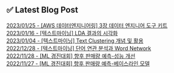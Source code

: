 
## ✅ Latest Blog Post

[2023/01/25 - [AWS 데이터엔지니어링] 3장 데이터 엔지니어 도구 키트](https://mjrecord.tistory.com/26) <br/>
[2023/01/16 - [텍스트마이닝] LDA 결과의 시각화](https://mjrecord.tistory.com/25) <br/>
[2023/01/04 - [텍스트마이닝] Text Clustering 개념 및 활용](https://mjrecord.tistory.com/24) <br/>
[2022/12/28 - [텍스트마이닝] 단어 연관 분석과 Word Network](https://mjrecord.tistory.com/23) <br/>
[2022/11/28 - [ML 경진대회] 향후 판매량 예측-성능 개선](https://mjrecord.tistory.com/20) <br/>
[2022/11/27 - [ML 경진대회] 향후 판매량 예측-베이스라인 모델](https://mjrecord.tistory.com/19) <br/>
